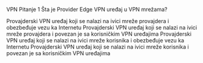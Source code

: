 VPN
Pitanje 1
Šta je Provider Edge VPN uređaj u VPN mrežama?

Provajderski VPN uređaj koji se nalazi na ivici mreže provajdera i obezbeđuje vezu ka Internetu
Provajderski VPN uređaj koji se nalazi na ivici mreže provajdera i povezan je sa korisničkim VPN uređajima
Provajderski VPN uređaj koji se nalazi na ivici mreže korisnika i obezbeđuje vezu ka Internetu
Provajderski VPN uređaj koji se nalazi na ivici mreže korisnika i povezan je sa korisničkim VPN uređajima